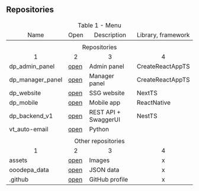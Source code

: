 ## Repositories

<table>
  <thead>
    <tr>
      <td colspan="4" align="center">Table 1 - Menu</td>
    </tr>
    <tr>
      <td align="center">Name</td>
      <td align="center">Open</td>
      <td align="center">Description</td>
      <td align="center">Library, framework</td>
    </tr>
  </thead>
  <tbody>
    <tr><td colspan="4"></td></tr>
    <tr>
      <td colspan="4" align="center">Repositories</td>
    </tr>
    <tr>
      <td align="center">1</td>
      <td align="center">2</td>
      <td align="center">3</td>
      <td align="center">4</td>
    </tr>
    <tr>
      <td>dp_admin_panel</td>
      <td><a href="https://github.com/ooodepa/dp_admin_panel">open</a></td>
      <td>Admin panel</td>
      <td>CreateReactAppTS</td>
    </tr>
    <tr>
      <td>dp_manager_panel</td>
      <td><a href="https://github.com/ooodepa/dp_manager_panel">open</a></td>
      <td>Manager panel</td>
      <td>CreateReactAppTS</td>
    </tr>
    <tr>
      <td>dp_website</td>
      <td><a href="https://github.com/ooodepa/dp_website">open</a></td>
      <td>SSG website</td>
      <td>NextTS</td>
    </tr>
    <tr>
      <td>dp_mobile</td>
      <td><a href="https://github.com/ooodepa/dp_mobile">open</a></td>
      <td>Mobile app</td>
      <td>ReactNative</td>
    </tr>
    <tr>
      <td>dp_backend_v1</td>
      <td><a href="https://github.com/ooodepa/dp_backend_v1">open</a></td>
      <td>REST API + SwaggerUI</td>
      <td>NestTS</td>
    </tr>
    <tr>
      <td>vt_auto-email</td>
      <td><a href="https://github.com/ooodepa/vt_auto-email">open</a></td>
      <td>Python</td>
      <td></td>
    </tr>
    <tr><td colspan="4"></td></tr>
    <tr>
      <td colspan="4" align="center">Other repositories</td>
    </tr>
    <tr>
      <td align="center">1</td>
      <td align="center">2</td>
      <td align="center">3</td>
      <td align="center">4</td>
    </tr>
    <tr>
      <td>assets</td>
      <td><a href="https://github.com/ooodepa/assets">open</a></td>
      <td>Images</td>
      <td align="center">x</td>
    </tr>
    <tr>
      <td>ooodepa_data</td>
      <td><a href="https://github.com/ooodepa/ooodepa_data">open</a></td>
      <td>JSON data</td>
      <td align="center">x</td>
    </tr>
    <tr>
      <td>.github</td>
      <td><a href="https://github.com/ooodepa/.github">open</a></td>
      <td>GitHub profile</td>
      <td align="center">x</td>
    </tr>
  </tbody>
</table>
